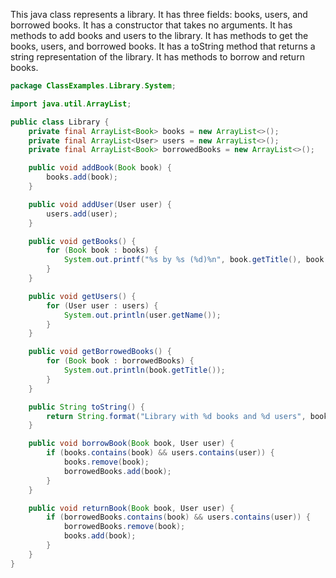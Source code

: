 This java class represents a library. It has three fields: books, users, and borrowed books. It has a constructor that takes no arguments. It has methods to add books and users to the library. It has methods to get the books, users, and borrowed books. It has a toString method that returns a string representation of the library. It has methods to borrow and return books.
```java
package ClassExamples.Library.System;

import java.util.ArrayList;

public class Library {
    private final ArrayList<Book> books = new ArrayList<>();
    private final ArrayList<User> users = new ArrayList<>();
    private final ArrayList<Book> borrowedBooks = new ArrayList<>();

    public void addBook(Book book) {
        books.add(book);
    }

    public void addUser(User user) {
        users.add(user);
    }

    public void getBooks() {
        for (Book book : books) {
            System.out.printf("%s by %s (%d)%n", book.getTitle(), book.getAuthor(), book.getPublicationYear());
        }
    }

    public void getUsers() {
        for (User user : users) {
            System.out.println(user.getName());
        }
    }

    public void getBorrowedBooks() {
        for (Book book : borrowedBooks) {
            System.out.println(book.getTitle());
        }
    }

    public String toString() {
        return String.format("Library with %d books and %d users", books.size(), users.size());
    }

    public void borrowBook(Book book, User user) {
        if (books.contains(book) && users.contains(user)) {
            books.remove(book);
            borrowedBooks.add(book);
        }
    }

    public void returnBook(Book book, User user) {
        if (borrowedBooks.contains(book) && users.contains(user)) {
            borrowedBooks.remove(book);
            books.add(book);
        }
    }
}

```